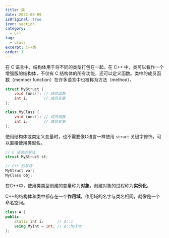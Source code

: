 ```yaml
---
title: 类
date: 2022-08-09
isOriginal: true
icon: section
category:
  - C++
tag:
  - class
excerpt: C++类
order: 1
---
```


在 C 语言中，结构体用于将不同的类型打包在一起。在 C++ 中，类可以看作一个增强版的结构体，不仅有 C 结构体的所有功能，还可以定义函数。类中的成员函数（member function）在许多语言中也被称为方法（method）。

~~~cpp
struct MyStruct {
    void func(); // 成员函数
    int i;       // 成员变量
};

class MyClass {
    void func(); // 成员函数
    int i;       // 成员变量
};
~~~

使用结构体或类定义变量时，也不需要像C语言一样使用 `struct` 关键字修饰，可以直接使用类型名。

~~~cpp
// C 语言的写法
struct MyStruct st;

// C++ 的写法
MyStruct var;
MyClass obj;
~~~

在C++中，使用类类型创建的变量称为**对象**，创建对象的过程称为**实例化**。

C++的结构体和类中都存在一个**作用域**，作用域的名字与类名相同，就像是一个命名空间。

~~~cpp
class A {
public:
    static int i;      // A::i
    using MyInt = int; // A::MyInt
};
~~~
